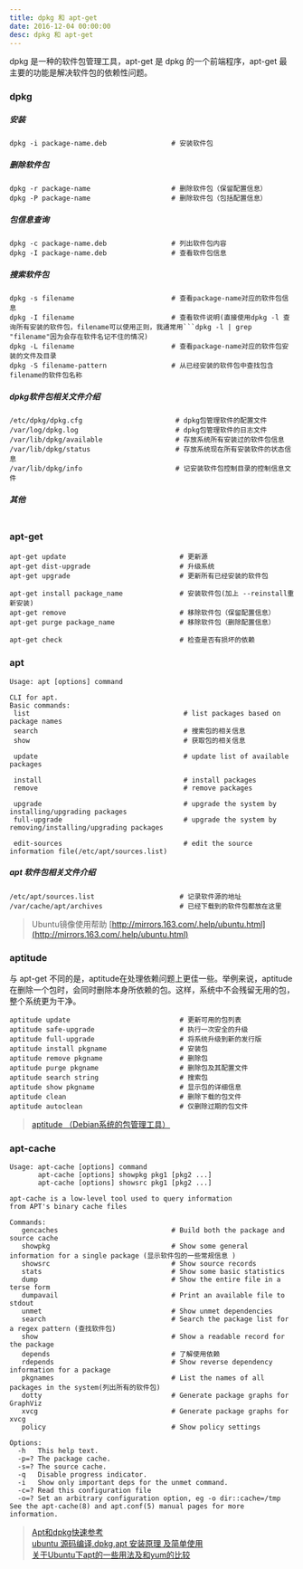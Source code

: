 ```yaml
---
title: dpkg 和 apt-get
date: 2016-12-04 00:00:00
desc: dpkg 和 apt-get
---
```


dpkg 是一种的软件包管理工具，apt-get 是 dpkg 的一个前端程序，apt-get 最主要的功能是解决软件包的依赖性问题。

<!--more-->

### dpkg



##### 安装
``` Shell
dpkg -i package-name.deb                # 安装软件包 
```

##### 删除软件包
``` Shell
dpkg -r package-name                    # 删除软件包（保留配置信息）
dpkg -P package-name                    # 删除软件包（包括配置信息）
```


##### 包信息查询
```
dpkg -c package-name.deb                # 列出软件包内容
dpkg -I package-name.deb                # 查看软件包信息
```

    
##### 搜索软件包
``` Shell
dpkg -s filename                        # 查看package-name对应的软件包信息
dpkg -I filename                        # 查看软件说明(直接使用dpkg -l 查询所有安装的软件包，filename可以使用正则，我通常用```dpkg -l | grep "filename"因为会存在软件名记不住的情况)
dpkg -L filename                        # 查看package-name对应的软件包安装的文件及目录
dpkg -S filename-pattern                # 从已经安装的软件包中查找包含filename的软件包名称
```



##### dpkg软件包相关文件介绍
```
/etc/dpkg/dpkg.cfg                       # dpkg包管理软件的配置文件
/var/log/dpkg.log                        # dpkg包管理软件的日志文件
/var/lib/dpkg/available                  # 存放系统所有安装过的软件包信息
/var/lib/dpkg/status                     # 存放系统现在所有安装软件的状态信息
/var/lib/dpkg/info                       # 记安装软件包控制目录的控制信息文件
```

##### 其他

```

```

### apt-get

```
apt-get update                            # 更新源
apt-get dist-upgrade                      # 升级系统
apt-get upgrade                           # 更新所有已经安装的软件包  
  
apt-get install package_name              # 安装软件包(加上 --reinstall重新安装)
apt-get remove                            # 移除软件包（保留配置信息）
apt-get purge package_name                # 移除软件包（删除配置信息）
  
apt-get check                             # 检查是否有损坏的依赖
```



### apt

```Shell
Usage: apt [options] command

CLI for apt.
Basic commands:
 list                                      # list packages based on package names
 search                                    # 搜索包的相关信息  
 show                                      # 获取包的相关信息

 update                                    # update list of available packages

 install                                   # install packages
 remove                                    # remove packages

 upgrade                                   # upgrade the system by installing/upgrading packages
 full-upgrade                              # upgrade the system by removing/installing/upgrading packages

 edit-sources                              # edit the source information file(/etc/apt/sources.list)

```

##### apt 软件包相关文件介绍
```
/etc/apt/sources.list                     # 记录软件源的地址
/var/cache/apt/archives                   # 已经下载到的软件包都放在这里
```

> Ubuntu镜像使用帮助 [http://mirrors.163.com/.help/ubuntu.html](http://mirrors.163.com/.help/ubuntu.html)


### aptitude 

与 apt-get 不同的是，aptitude在处理依赖问题上更佳一些。举例来说，aptitude在删除一个包时，会同时删除本身所依赖的包。这样，系统中不会残留无用的包，整个系统更为干净。
```
aptitude update                           # 更新可用的包列表
aptitude safe-upgrade                     # 执行一次安全的升级
aptitude full-upgrade                     # 将系统升级到新的发行版
aptitude install pkgname                  # 安装包
aptitude remove pkgname                   # 删除包
aptitude purge pkgname                    # 删除包及其配置文件
aptitude search string                    # 搜索包
aptitude show pkgname                     # 显示包的详细信息
aptitude clean                            # 删除下载的包文件
aptitude autoclean                        # 仅删除过期的包文件
```

> [aptitude （Debian系统的包管理工具）](http://baike.baidu.com/link?url=b7OUyTP7eNemuKiuyTJkj_DjBwwJK2pFKi4XKqnxlE5yVktFM37QWtKIL_vRJwzqB_7iLSk-2dSOG0nT-v4_YvvyiakVm8tSbt3pCqPxdxe)




### apt-cache
```
Usage: apt-cache [options] command
       apt-cache [options] showpkg pkg1 [pkg2 ...]
       apt-cache [options] showsrc pkg1 [pkg2 ...]

apt-cache is a low-level tool used to query information
from APT's binary cache files

Commands:
   gencaches                            # Build both the package and source cache
   showpkg                              # Show some general information for a single package (显示软件包的一些常规信息 )
   showsrc                              # Show source records
   stats                                # Show some basic statistics   
   dump                                 # Show the entire file in a terse form
   dumpavail                            # Print an available file to stdout
   unmet                                # Show unmet dependencies
   search                               # Search the package list for a regex pattern (查找软件包)
   show                                 # Show a readable record for the package
   depends                              # 了解使用依赖
   rdepends                             # Show reverse dependency information for a package
   pkgnames                             # List the names of all packages in the system(列出所有的软件包)
   dotty                                # Generate package graphs for GraphViz
   xvcg                                 # Generate package graphs for xvcg
   policy                               # Show policy settings

Options:
  -h   This help text.
  -p=? The package cache.
  -s=? The source cache.
  -q   Disable progress indicator.
  -i   Show only important deps for the unmet command.
  -c=? Read this configuration file
  -o=? Set an arbitrary configuration option, eg -o dir::cache=/tmp
See the apt-cache(8) and apt.conf(5) manual pages for more information.
```




> [Apt和dpkg快速参考](http://wiki.ubuntu.org.cn/Apt%E5%92%8Cdpkg%E5%BF%AB%E9%80%9F%E5%8F%82%E8%80%83)    
> [ubuntu 源码编译,dpkg,apt 安装原理 及简单使用](http://www.jianshu.com/p/45fa3d6b2e8d )  
> [关于Ubuntu下apt的一些用法及和yum的比较](http://blog.csdn.net/mbxc816/article/details/7473906)